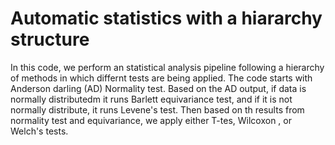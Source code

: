# Automatic statistics with a hiararchy structure
In this code, we perform an statistical analysis pipeline following a hierarchy of methods in which differnt tests are being applied. 
The code starts with Anderson darling (AD) Normality test. Based on the AD output, if data is normally distributedm it runs Barlett equivariance test, and if it is not normally distribute, it runs Levene's test. Then based on th results from normality test and equivariance, we apply either T-tes, Wilcoxon , or Welch's tests. 

